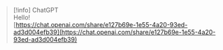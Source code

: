 > [!info] ChatGPT  
> Hello!  
> [https://chat.openai.com/share/e127b69e-1e55-4a20-93ed-ad3d004efb39](https://chat.openai.com/share/e127b69e-1e55-4a20-93ed-ad3d004efb39)